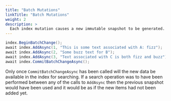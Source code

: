 ```yaml
---
title: "Batch Mutations"
linkTitle: "Batch Mutations"
weight: 2
description: >
  Each index mutation causes a new immutable snapshot to be generated. You can speed up the indexing process by calling `BeginBatchChange` before mutating the index and `CommitBatchChangeAsync` once all the mutations have been performed.
---
```


``` csharp
index.BeginBatchChange();
await index.AddAsync(1, "This is some text associated with A: fizz");
await index.AddAsync(2, "Some buzz text for B");
await index.AddAsync(3, "Text associated with C is both fizz and buzz");
await index.CommitBatchChangeAsync();
```

Only once `CommitBatchChangeAsync` has been called will the new data be available in the index for searching. If a search operation was to have been performed between any of the calls to `AddAsync` then the previous snapshot would have been used and it would be as if the new items had not been added yet.
